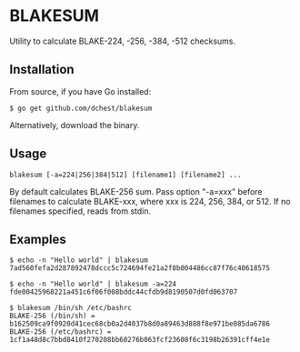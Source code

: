 BLAKESUM
========

Utility to calculate BLAKE-224, -256, -384, -512 checksums.


Installation
------------

From source, if you have Go installed:

	$ go get github.com/dchest/blakesum

Alternatively, download the binary.


Usage
-----

	blakesum [-a=224|256|384|512] [filename1] [filename2] ...

By default calculates BLAKE-256 sum. Pass option "-a=xxx" before filenames to
calculate BLAKE-xxx, where xxx is 224, 256, 384, or 512.  If no filenames
specified, reads from stdin.


Examples
--------

	$ echo -n "Hello world" | blakesum
	7ad560fefa2d287892478dccc5c724694fe21a2f8b004486cc87f76c40618575

	$ echo -n "Hello world" | blakesum -a=224
	fde00425968221a451c6f06f008bddc44cfdb9d8190507d0fd063707

	$ blakesum /bin/sh /etc/bashrc
	BLAKE-256 (/bin/sh) = b162509ca9f0920d41cec68cb0a2d4037b8d0a89463d888f8e971be085da6786
	BLAKE-256 (/etc/bashrc) = 1cf1a48d8c7bbd8410f270208bb60276b063fcf23608f6c3198b26391cff4e1e

